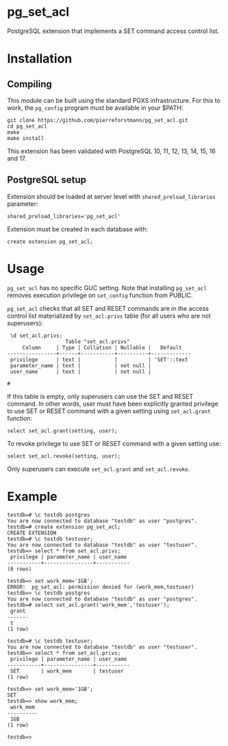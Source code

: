 # pg_set_acl
PostgreSQL extension that implements a SET command access control list.
# Installation

## Compiling

This module can be built using the standard PGXS infrastructure. For this to work, the `pg_config` program must be available in your $PATH:

```
git clone https://github.com/pierreforstmann/pg_set_acl.git
cd pg_set_acl
make
make install
```

This extension has been validated with PostgreSQL 10, 11, 12, 13, 14, 15, 16 and 17.

## PostgreSQL setup

Extension should be loaded at server level with `shared_preload_libraries` parameter:
```
shared_preload_libraries='pg_set_acl'
```
Extension must be created in each database with:
```
create extension pg_set_acl;
```

# Usage

`pg_set_acl` has no specific GUC setting.
Note that installing `pg_set_acl` removes execution privilege on `set_config` function from PUBLIC.

`pg_set_acl` checks that all SET and RESET commands are in the access control list materialized by `set_acl.privs` table (for all users who are not superusers):

```
 \d set_acl.privs;
                   Table "set_acl.privs"
     Column     | Type | Collation | Nullable |   Default   
----------------+------+-----------+----------+-------------
 privilege      | text |           |          | 'SET'::text
 parameter_name | text |           | not null | 
 user_name      | text |           | not null | 

# 
```
If this table is empty, only superusers can use the SET and RESET command. In other words, user must have been explicitly granted privilege to use SET  or RESET command with a given setting using `set_acl.grant` function:
```
select set_acl.grant(setting, user);
```
To revoke privilege to use SET or RESET command with a given setting use:
```
select set_acl.revoke(setting, user);
```
Only superusers can execute `set_acl.grant` and `set_acl.revoke`.

# Example
```
testdb=# \c testdb postgres
You are now connected to database "testdb" as user "postgres".
testdb=# create extension pg_set_acl;
CREATE EXTENSION
testdb=# \c testdb testuser;
You are now connected to database "testdb" as user "testuser".
testdb=> select * from set_acl.privs;
 privilege | parameter_name | user_name 
-----------+----------------+-----------
(0 rows)

testdb=> set work_mem='1GB';
ERROR:  pg_set_acl: permission denied for (work_mem,testuser)
testdb=> \c testdb postgres
You are now connected to database "testdb" as user "postgres".
testdb=# select set_acl.grant('work_mem','testuser');
 grant 
-------
 t
(1 row)

testdb=# \c testdb testuser;
You are now connected to database "testdb" as user "testuser".
testdb=> select * from set_acl.privs;
 privilege | parameter_name | user_name 
-----------+----------------+-----------
 SET       | work_mem       | testuser
(1 row)

testdb=> set work_mem='1GB';
SET
testdb=> show work_mem;
 work_mem 
----------
 1GB
(1 row)

testdb=> 
```
